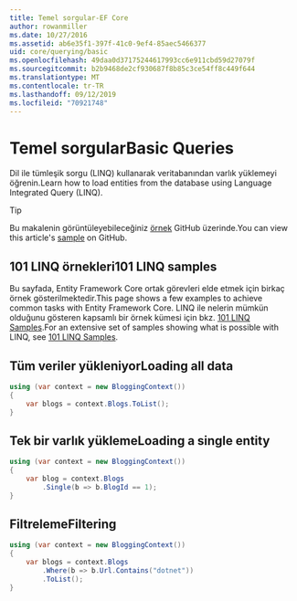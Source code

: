 ```yaml
---
title: Temel sorgular-EF Core
author: rowanmiller
ms.date: 10/27/2016
ms.assetid: ab6e35f1-397f-41c0-9ef4-85aec5466377
uid: core/querying/basic
ms.openlocfilehash: 49daa0d37175244617993cc6e911cbd59d27079f
ms.sourcegitcommit: b2b9468de2cf930687f8b85c3ce54ff8c449f644
ms.translationtype: MT
ms.contentlocale: tr-TR
ms.lasthandoff: 09/12/2019
ms.locfileid: "70921748"
---
```

# <a name="basic-queries"></a><span data-ttu-id="d95b0-102">Temel sorgular</span><span class="sxs-lookup"><span data-stu-id="d95b0-102">Basic Queries</span></span>

<span data-ttu-id="d95b0-103">Dil ile tümleşik sorgu (LINQ) kullanarak veritabanından varlık yüklemeyi öğrenin.</span><span class="sxs-lookup"><span data-stu-id="d95b0-103">Learn how to load entities from the database using Language Integrated Query (LINQ).</span></span>

> [!TIP]  
> <span data-ttu-id="d95b0-104">Bu makalenin görüntüleyebileceğiniz [örnek](https://github.com/aspnet/EntityFramework.Docs/tree/master/samples/core/Querying) GitHub üzerinde.</span><span class="sxs-lookup"><span data-stu-id="d95b0-104">You can view this article's [sample](https://github.com/aspnet/EntityFramework.Docs/tree/master/samples/core/Querying) on GitHub.</span></span>

## <a name="101-linq-samples"></a><span data-ttu-id="d95b0-105">101 LINQ örnekleri</span><span class="sxs-lookup"><span data-stu-id="d95b0-105">101 LINQ samples</span></span>

<span data-ttu-id="d95b0-106">Bu sayfada, Entity Framework Core ortak görevleri elde etmek için birkaç örnek gösterilmektedir.</span><span class="sxs-lookup"><span data-stu-id="d95b0-106">This page shows a few examples to achieve common tasks with Entity Framework Core.</span></span> <span data-ttu-id="d95b0-107">LINQ ile nelerin mümkün olduğunu gösteren kapsamlı bir örnek kümesi için bkz. [101 LINQ Samples](https://code.msdn.microsoft.com/101-LINQ-Samples-3fb9811b).</span><span class="sxs-lookup"><span data-stu-id="d95b0-107">For an extensive set of samples showing what is possible with LINQ, see [101 LINQ Samples](https://code.msdn.microsoft.com/101-LINQ-Samples-3fb9811b).</span></span>

## <a name="loading-all-data"></a><span data-ttu-id="d95b0-108">Tüm veriler yükleniyor</span><span class="sxs-lookup"><span data-stu-id="d95b0-108">Loading all data</span></span>

<!-- [!code-csharp[Main](samples/core/Querying/Basics/Sample.cs)] -->
``` csharp
using (var context = new BloggingContext())
{
    var blogs = context.Blogs.ToList();
}
```

## <a name="loading-a-single-entity"></a><span data-ttu-id="d95b0-109">Tek bir varlık yükleme</span><span class="sxs-lookup"><span data-stu-id="d95b0-109">Loading a single entity</span></span>

<!-- [!code-csharp[Main](samples/core/Querying/Basics/Sample.cs)] -->
``` csharp
using (var context = new BloggingContext())
{
    var blog = context.Blogs
        .Single(b => b.BlogId == 1);
}
```

## <a name="filtering"></a><span data-ttu-id="d95b0-110">Filtreleme</span><span class="sxs-lookup"><span data-stu-id="d95b0-110">Filtering</span></span>

<!-- [!code-csharp[Main](samples/core/Querying/Basics/Sample.cs)] -->
``` csharp
using (var context = new BloggingContext())
{
    var blogs = context.Blogs
        .Where(b => b.Url.Contains("dotnet"))
        .ToList();
}
```
